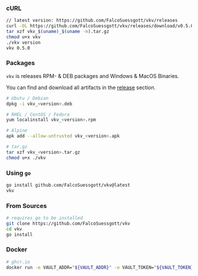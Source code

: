 ### cURL
```bash
// latest version: https://github.com/FalcoSuessgott/vkv/releases
curl -OL https://github.com/FalcoSuessgott/vkv/releases/download/v0.5.0/vkv_$(uname)_$(uname -m).tar.gz
tar xzf vkv_$(uname)_$(uname -m).tar.gz
chmod u+x vkv
./vkv version
vkv 0.5.0
```

### Packages
`vkv` is releases RPM- & DEB packages and Windows & MacOS Binaries.

You can find and download all artifacts in the [release](https://github.com/FalcoSuessgott/vkv/releases) section.

```bash
# Ubutu / Debian
dpkg -i vkv_<version>.deb

# RHEL / CentOS / Fedora
yum localinstall vkv_<version>.rpm

# Alpine
apk add --allow-untrusted vkv_<version>.apk

# tar.gz
tar xzf vkv_<version>.tar.gz
chmod u+x ./vkv
```

### Using `go`
```bash
go install github.com/FalcoSuessgott/vkv@latest
vkv
```

### From Sources
```bash
# requires go to be installed
git clone https://github.com/FalcoSuessgott/vkv
cd vkv
go install 
```

### Docker
```bash
# ghcr.io
docker run -e VAULT_ADDR="${VAULT_ADDR}" -e VAULT_TOKEN="${VAULT_TOKEN}" ghcr.io/falcosuessgott/vkv
```